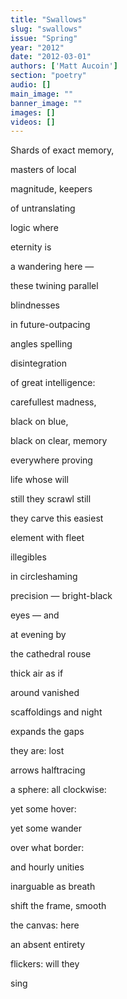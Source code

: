 ```yaml
---
title: "Swallows"
slug: "swallows"
issue: "Spring"
year: "2012"
date: "2012-03-01"
authors: ['Matt Aucoin']
section: "poetry"
audio: []
main_image: ""
banner_image: ""
images: []
videos: []
---
```

Shards of exact memory, 

 masters of local 

 magnitude, keepers 

 of untranslating

 logic where

 eternity is 

 a wandering here — 

 these twining parallel 

 blindnesses 

 in future-outpacing 

 angles spelling 

 disintegration 

 of great intelligence: 

 carefullest madness, 

 black on blue, 

 black on clear, memory 

 everywhere proving 

 life whose will 

 still they scrawl still 

 they carve this easiest 

 element with fleet 

 illegibles 

 in circleshaming

 precision — bright-black

 eyes — and 

 at evening by

 the cathedral rouse 

 thick air as if 

 around vanished 

 scaffoldings and night 

 expands the gaps

 they are: lost 

 arrows halftracing 

 a sphere: all clockwise: 

 yet some hover: 

 yet some wander 

 over what border: 

 and hourly unities 

 inarguable as breath 

 shift the frame, smooth 

 the canvas: here

 an absent entirety 

 flickers: will they 

 sing

  

